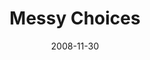 ---
layout: message
category: message
series: "We Wish You A Messy Christmas"
title: "Messy Choices"
date: 2008-11-30
message_id: 536
---